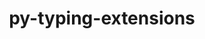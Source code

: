 ---
title: "py-typing-extensions"
layout: cache
categories: [package, v0.18.1]
meta: {"versions": ["4.1.1"], "compilers": ["gcc@=7.3.1", "gcc@=7.5.0"], "oss": ["amzn2", "ubuntu18.04"], "platforms": ["linux"], "targets": ["aarch64", "graviton2", "x86_64", "x86_64_v3", "x86_64_v4"], "stacks": ["aws-isc", "aws-isc-aarch64", "data-vis-sdk", "e4s", "root"], "num_specs": 7, "num_specs_by_stack": {"aws-isc-aarch64": 2, "root": 7, "e4s": 2, "data-vis-sdk": 1, "aws-isc": 2}}
spec_details: [{"hash": "gm4etcvzrn2mz7j24hja5ozs674ver4q", "compiler": "gcc@=7.3.1", "versions": ["4.1.1"], "os": "amzn2", "platform": "linux", "target": "aarch64", "variants": [], "stacks": ["aws-isc-aarch64", "root"], "size": "-", "tarball": "https://binaries.spack.io/v0.18.1/build_cache/linux-amzn2-aarch64/gcc-7.3.1/py-typing-extensions-4.1.1/linux-amzn2-aarch64-gcc-7.3.1-py-typing-extensions-4.1.1-gm4etcvzrn2mz7j24hja5ozs674ver4q.spack"}, {"hash": "j4a337zowhxawe2cpzb7eaf24wg524pv", "compiler": "gcc@=7.5.0", "versions": ["4.1.1"], "os": "ubuntu18.04", "platform": "linux", "target": "x86_64", "variants": [], "stacks": ["e4s", "root"], "size": "-", "tarball": "https://binaries.spack.io/v0.18.1/build_cache/linux-ubuntu18.04-x86_64/gcc-7.5.0/py-typing-extensions-4.1.1/linux-ubuntu18.04-x86_64-gcc-7.5.0-py-typing-extensions-4.1.1-j4a337zowhxawe2cpzb7eaf24wg524pv.spack"}, {"hash": "s775zugefqcoxc6ylb2gxs4gfivg4ys4", "compiler": "gcc@=7.3.1", "versions": ["4.1.1"], "os": "amzn2", "platform": "linux", "target": "graviton2", "variants": [], "stacks": ["aws-isc-aarch64", "root"], "size": "-", "tarball": "https://binaries.spack.io/v0.18.1/build_cache/linux-amzn2-graviton2/gcc-7.3.1/py-typing-extensions-4.1.1/linux-amzn2-graviton2-gcc-7.3.1-py-typing-extensions-4.1.1-s775zugefqcoxc6ylb2gxs4gfivg4ys4.spack"}, {"hash": "3o74cjy4u7urnca7cbsdx2hgyajlfd53", "compiler": "gcc@=7.5.0", "versions": ["4.1.1"], "os": "ubuntu18.04", "platform": "linux", "target": "x86_64", "variants": [], "stacks": ["data-vis-sdk", "root"], "size": "-", "tarball": "https://binaries.spack.io/v0.18.1/build_cache/linux-ubuntu18.04-x86_64/gcc-7.5.0/py-typing-extensions-4.1.1/linux-ubuntu18.04-x86_64-gcc-7.5.0-py-typing-extensions-4.1.1-3o74cjy4u7urnca7cbsdx2hgyajlfd53.spack"}, {"hash": "7bocltqusprunuheq3rgan6ll3tl454f", "compiler": "gcc@=7.3.1", "versions": ["4.1.1"], "os": "amzn2", "platform": "linux", "target": "x86_64_v4", "variants": [], "stacks": ["root", "aws-isc"], "size": "-", "tarball": "https://binaries.spack.io/v0.18.1/build_cache/linux-amzn2-x86_64_v4/gcc-7.3.1/py-typing-extensions-4.1.1/linux-amzn2-x86_64_v4-gcc-7.3.1-py-typing-extensions-4.1.1-7bocltqusprunuheq3rgan6ll3tl454f.spack"}, {"hash": "zvo4ve2mofz2pm2cm6w6mji4ddnb6wdp", "compiler": "gcc@=7.5.0", "versions": ["4.1.1"], "os": "ubuntu18.04", "platform": "linux", "target": "x86_64", "variants": [], "stacks": ["e4s", "root"], "size": "-", "tarball": "https://binaries.spack.io/v0.18.1/build_cache/linux-ubuntu18.04-x86_64/gcc-7.5.0/py-typing-extensions-4.1.1/linux-ubuntu18.04-x86_64-gcc-7.5.0-py-typing-extensions-4.1.1-zvo4ve2mofz2pm2cm6w6mji4ddnb6wdp.spack"}, {"hash": "3mu6eshhg6wxx3tkeukpwuluguvubxml", "compiler": "gcc@=7.3.1", "versions": ["4.1.1"], "os": "amzn2", "platform": "linux", "target": "x86_64_v3", "variants": [], "stacks": ["root", "aws-isc"], "size": "-", "tarball": "https://binaries.spack.io/v0.18.1/build_cache/linux-amzn2-x86_64_v3/gcc-7.3.1/py-typing-extensions-4.1.1/linux-amzn2-x86_64_v3-gcc-7.3.1-py-typing-extensions-4.1.1-3mu6eshhg6wxx3tkeukpwuluguvubxml.spack"}]
---